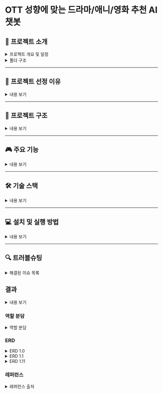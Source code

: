 # OTT 성향에 맞는 드라마/애니/영화 추천 AI 챗봇

## 📌 프로젝트 소개

<details>
<summary>프로젝트 개요 및 일정</summary>

### 프로젝트 개요

각 OTT가 제공하는 콘텐츠(영화/드라마/애니메이션)를 분석 및 분류하여, 분위기가 비슷한 것들끼리 묶어서 새로운 카테고리를 생성합니다. 그리고 사용자에게 카테고리를 선택하게 하여, 적절한 추천 목록을 제공하는 추천 시스템입니다.

### 개발 환경 및 사용 예정 기술
- **IDE**: Visual Studio Code
- **OS**: Windows, macOS
- **가상 환경**: myvenv
- **버전 관리**: Git

### 개발 일정
- **12월 30일 ~ 1월 3일**: 역할 분담 및 아이디어 정리, SA문서, README 작성, 와이어프레임 작성
- 이후 일정은 추가 예정
  
</details>

<details>
<summary>폴더 구조</summary>
   
### 폴더 구조 

```bash
OTTRecommendationSystem/   # (1) repository_root
├─ .gitignore
├─ README.md
├─ requirements.txt
├─ venv/                    # 가상 환경
├─ my_project/              # (2) project_root
│  ├─ apps/
│  │  └─ myapp/
│  │     ├─ models/
│  │     │  ├─ __init__.py
│  │     │  ├─ profile.py
│  │     │  └─ instagram.py
│  │     ├─ views/
│  │     ├─ forms/
│  │     ├─ admin.py
│  │     ├─ models.py
│  │     └─ tests.py
│  ├─ config/                # (3) configuration_root
│  │  ├─ settings/
│  │  │  ├─ __init__.py
│  │  │  ├─ base.py
│  │  │  ├─ dev.py
│  │  │  └─ prod.py
│  │  ├─ asgi.py
│  │  ├─ urls.py
│  │  └─ wsgi.py
│  ├─ static/
│  │  └─ assets/             # 정적 파일
│  ├─ media/
│  │  └─ uploads/            # 업로드 파일
│  ├─ templates/
│  │  └─ myapp/
│  └─ manage.py
```

</details>

---

## 🌟 프로젝트 선정 이유


<details>
<summary>내용 보기</summary>

요즘은 각 OTT마다 방대한 양의 미디어 콘텐츠가 제공되고 있어, 사용자가 원하는 콘텐츠를 선택하는 데 많은 시간이 소요됩니다.  
특히, 플랫폼마다 추천 알고리즘의 편차가 커 사용자가 자신의 취향에 딱 맞는 콘텐츠를 찾기 어려운 상황입니다.  

이 프로젝트는 이러한 문제를 해결하기 위해 시작되었습니다.  
OTT에서 제공하는 콘텐츠를 분석 및 분류하여 **사용자 맞춤형 추천 시스템**을 개발함으로써, 번거로움 없이 바로 콘텐츠에 몰입할 수 있는 환경을 제공하고자 합니다.  
이를 통해 사용자는 **플랫폼의 경계를 넘어선 통합 추천 경험**을 얻을 수 있으며, **콘텐츠 소비의 효율성** 또한 크게 향상될 것으로 기대됩니다.


</details>

---

## 📁 프로젝트 구조

<details>
<summary>내용 보기</summary>

![프로젝트구조(12조)](https://github.com/user-attachments/assets/7565ee2b-c461-42dc-8c59-af33f6ab26da)

</details>

---

## 🎮 주요 기능

<details>
<summary>내용 보기</summary>

1. **콘텐츠 분석 및 분류**
   - 영화, 드라마, 애니메이션 등 다양한 OTT 콘텐츠의 분위기를 자동으로 분석.
   - 분석된 콘텐츠를 새로운 카테고리로 묶어 사용자에게 제공.

2. **추천 시스템**
   - 사용자가 선호하는 카테고리를 선택하면 관련 콘텐츠 추천.
   - 유사 콘텐츠 추천 알고리즘 적용.

3. **사용자 인터페이스**
   - 직관적인 UI로 카테고리 선택 및 추천 결과 확인 가능.
   - 검색 필터 기능으로 세부적인 콘텐츠 검색 지원.

4. **데이터 관리**
   - MariaDB를 사용해 콘텐츠 데이터를 안전하고 효율적으로 저장.
   - Django Admin을 통해 데이터 관리 및 검토 가능.

</details>

---

## 🛠 기술 스택

<details>
<summary>내용 보기</summary>

- **Backend**: Django REST Framework, Python 3.10
- **Database**: MariaDB
- **Frontend**: React (Optional)

</details>

---

## 💻 설치 및 실행 방법

<details>
<summary>내용 보기</summary>

### 1. **환경 설정**
1. 저장소를 클론합니다.
   ```bash
   git clone https://github.com/your-repository-url.git
   cd your-repository-name

2. 가상 환경을 생성하고 활성화합니다.

```bash
python -m venv myvenv
source myvenv/bin/activate  # macOS/Linux
myvenv\Scripts\activate
```
3. 필수 패키지를 설치합니다.

```bash
pip install -r requirements.txt
```


### 2. **데이터 베이스 설정**

1. settings.py에서 데이터베이스 정보를 수정합니다.
```python
DATABASES ={
}
```
2. 마이그레이션을 실행합니다.

```bash
python manage.py makemigrations
python manage.py migrate
```


### **3. 서버 실행**

1. 개발 서버를 실행합니다.
```bash
python manage.py runserver
```

</details>

---

## 🔍 트러블슈팅
<details>
<summary>해결된 이슈 목록</summary>

| 문제 발생일   | 이슈 내용   | 해결 방안 | 담당자 |
|--------------|-------------|-----------|-------|
|              |             |           |       |

</details>


## 결과

<details>
<summary>내용 보기</summary>

(공란)

</details>


  
### 역할 분담
<details>
<summary>역할 분담</summary>

| 이름     | 역할       | 업무                                       |
|----------|------------|--------------------------------------------|
| 장승환   | 프론트엔드 | 프로젝트 일정 관리 및 문서화 작업, UI 설계 및 구현 |
| 김건태   | 크롤링     | 데이터 크롤링                             |
| 박수호B  | 백엔드 및 데이터 엔지니어 | LangChain 활용 데이터 처리 및 RAG 시스템 구현 |
| 이명혜   | 크롤링     | 데이터 크롤링                             |

</details>



### ERD
<details>
<summary>ERD 1.0 </summary>
<img src = https://github.com/user-attachments/assets/0fffd09e-036f-426a-ac29-901c0dbfdca1>
</details>

<details>
<summary>ERD 1.1 </summary>
<image (1) src = https://github.com/user-attachments/assets/b3abd6a2-bf37-4c42-89c8-3842f104225f>
</details>

<details>
<summary>ERD 1.11 </summary>
<image (2) src = https://github.com/user-attachments/assets/6ad73f79-c7a4-4ce6-9bff-8bda5e604938>
</details>

### 레퍼런스 
<details>
<summary>레퍼런스 출처</summary>
https://teamsparta.notion.site/SA-97b05811e819459db6bfd1cd79ae6c1a

</details>

